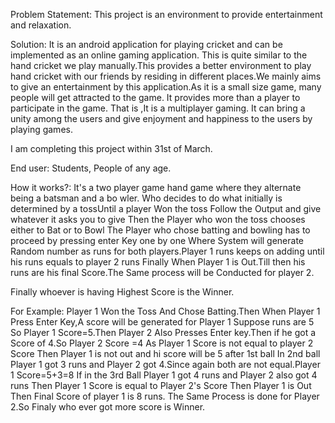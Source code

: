 Problem Statement: This project is an environment to provide entertainment and relaxation.

Solution: It is an android application for playing cricket and can be implemented as an online gaming application. This is quite similar to the hand cricket we play manually.This provides a better environment to play hand cricket with our friends by residing in different places.We mainly aims to give an entertainment by this application.As it is a small size game, many people will get attracted to the game. It provides more than a player to participate in the game. That is ,It is a multiplayer gaming. It can bring a unity among the users and give enjoyment and happiness to the users by playing games.

I am completing this project within 31st of March.

End user: Students, People of any age.

How it works?: It's a two player game hand game where they alternate being a batsman and a bo wler. Who decides to do what initially is determined by a tossUntil a player Won the toss Follow the Output and give whatever it asks you to give Then the Player who won the toss chooses either to Bat or to Bowl The Player who chose batting and bowling has to proceed by pressing enter Key one by one Where System will generate Random number as runs for both players.Player 1 runs keeps on adding until his runs equals to player 2 runs Finally When Player 1 is Out.Till then his runs are his final Score.The Same process will be Conducted for player 2.

Finally whoever is having Highest Score is the Winner.

For Example: Player 1 Won the Toss And Chose Batting.Then When Player 1 Press Enter Key,A score will be generated for Player 1
Suppose runs are 5 So Player 1 Score=5.Then Player 2 Also Presses Enter key.Then if he got a Score of 4.So Player 2 Score =4
As Player 1 Score is not equal to player 2 Score Then Player 1 is not out and hi score will be 5 after 1st ball
In 2nd ball Player 1 got 3 runs and Player 2 got 4.Since again both are not equal.Player 1 Score=5+3=8
If in the 3rd Ball Player 1 got 4 runs and Player 2 also got 4 runs Then Player 1 Score is equal to Player 2's Score Then Player 1 is Out
Then Final Score of player 1 is 8 runs.
The Same Process is done for Player 2.So Finaly who ever got more score is Winner.
